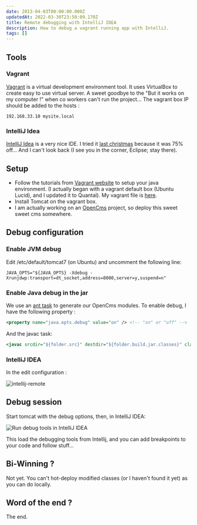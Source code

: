 ```yaml
---
date: 2013-04-03T00:00:00.000Z
updatedAt: 2022-03-30T23:50:09.170Z
title: Remote debugging with IntelliJ IDEA
description: How to debug a vagrant running app with IntelliJ.
tags: []
---
```


## Tools

### Vagrant

[Vagrant](http://www.vagrantup.com/) is a virtual development environment tool.
It uses VirtualBox to create easy to use virtual server. A sweet goodbye to the "But it works on my computer !" when co workers can't run the project...
The vagrant box IP should be added to the hosts :

```text
192.168.33.10 mysite.local
```

### IntelliJ Idea

[IntelliJ Idea](https://www.jetbrains.com/idea/) is a very nice IDE. I tried it [last christmas](https://www.youtube.com/watch?v=E8gmARGvPlI) because it was 75% off... And I can't look back (I see you in the corner, Eclipse; stay there).

## Setup

- Follow the tutorials from [Vagrant website](http://www.vagrantup.com/) to setup your java environment. (I actually began with a vagrant default box (Ubuntu Lucid), and I updated it to Quantal). My vagrant file is [here](/files/2013-03-28-remote-debugging-with-intellij-idea/Vagrantfile).
- Install Tomcat on the vagrant box.
- I am actually working on an [OpenCms](http://www.opencms.org/) project, so deploy this sweet sweet cms somewhere.

## Debug configuration

### Enable JVM debug

Edit /etc/default/tomcat7 (on Ubuntu) and uncomment the following line:

```text
JAVA_OPTS="${JAVA_OPTS} -Xdebug -Xrunjdwp:transport=dt_socket,address=8000,server=y,suspend=n"
```

### Enable Java debug in the jar

We use an [ant task](https://github.com/Eurelis/eurelis-opencms-ant-task) to generate our OpenCms modules.
To enable debug, I have the following property :

```xml
<property name="java.opts.debug" value="on" /> <!-- "on" or "off" -->
```

And the javac task:

```xml
<javac srcdir="${folder.src}" destdir="${folder.build.jar.classes}" classpathref="compil.classpath" debug="${java.opts.debug}" debuglevel="lines,vars,source" source="1.5" target="1.5" />
```

### IntelliJ IDEA

In the edit configuration :

![intellij-remote](https:../../../public/assets/contentful/3ztEeHuXG1tb6awJQJMt2/e1362f8a76294572bbe5da0792a2638a/intellij-remote.png)

## Debug session

Start tomcat with the debug options, then, in IntelliJ IDEA:

![Run debug tools in IntelliJ IDEA](https:../../../public/assets/contentful/5N61k8YH2ojywooGbwbjO/f4fcdf8d7733ef6dcce4e2a50028f537/intellij-debug.png)

This load the debugging tools from Intellij, and you can add breakpoints to your code and follow stuff...

## Bi-Winning ?

Not yet. You can't hot-deploy modified classes (or I haven't found it yet) as you can do locally.

## Word of the end ?

The end.
